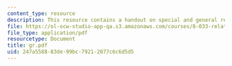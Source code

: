 ```yaml
---
content_type: resource
description: This resource contains a handout on special and general relativity concepts.
file: https://ol-ocw-studio-app-qa.s3.amazonaws.com/courses/8-033-relativity-fall-2006/247a558883de99bc79212077c6c6d5d5_gr.pdf
file_type: application/pdf
resourcetype: Document
title: gr.pdf
uid: 247a5588-83de-99bc-7921-2077c6c6d5d5
---
```


